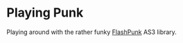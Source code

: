 Playing Punk
============

Playing around with the rather funky [FlashPunk][] AS3 library.



[FlashPunk]: http://flashpunk.net/
